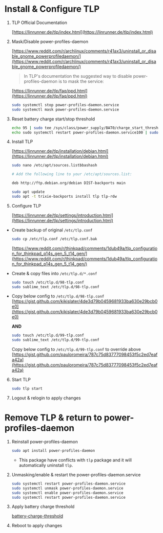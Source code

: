 # Install & Configure TLP

1. TLP Official Documentation

    [https://linrunner.de/tlp/index.html](https://linrunner.de/tlp/index.html)

2. Mask/Disable power-profiles-daemon

    [https://www.reddit.com/r/archlinux/comments/r41ax3/uninstall_or_disable_gnome_powerprofiledaemon/](https://www.reddit.com/r/archlinux/comments/r41ax3/uninstall_or_disable_gnome_powerprofiledaemon/)

    > In TLP's documentation the suggested way to disable power-profiles-daemon is to mask the service:

    [https://linrunner.de/tlp/faq/ppd.html](https://linrunner.de/tlp/faq/ppd.html)

    ```bash
    sudo systemctl stop power-profiles-daemon.service
    sudo systemctl mask power-profiles-daemon.service
    ```

3. Reset battery charge start/stop threshold

    ```bash
    echo 95 | sudo tee /sys/class/power_supply/BAT0/charge_start_threshold
    echo sudo systemctl restart power-profiles-daemon.service100 | sudo tee /sys/class/power_supply/BAT0/charge_stop_threshold
    ```

4. Install TLP

    [https://linrunner.de/tlp/installation/debian.html](https://linrunner.de/tlp/installation/debian.html)

    ```bash
    sudo nano /etc/apt/sources.listbbashash

    # Add the following line to your /etc/apt/sources.list:

    deb http://ftp.debian.org/debian DIST-backports main
    ```

    ```bash
    sudo apt update
    sudo apt -t trixie-backports install tlp tlp-rdw
    ```

5. Configure TLP

    [https://linrunner.de/tlp/settings/introduction.html](https://linrunner.de/tlp/settings/introduction.html)

- Create backup of original `/etc/tlp.conf`
    ```bash
    sudo cp /etc/tlp.conf /etc/tlp.conf.bak
    ```
    [https://www.reddit.com/r/thinkpad/comments/1dub49a/tlp_configuration_for_thinkpad_p14s_gen_5_t14_gen/](https://www.reddit.com/r/thinkpad/comments/1dub49a/tlp_configuration_for_thinkpad_p14s_gen_5_t14_gen/)

- Create & copy files into `/etc/tlp.d/*.conf`
    ```bash
    sudo touch /etc/tlp.d/98-tlp.conf
    sudo sublime_text /etc/tlp.d/98-tlp.conf
    ```

- Copy below config to `/etc/tlp.d/98-tlp.conf` <br>
    [https://gist.github.com/kikislater/4de3d79b0459681933ba630e29bcb0e0](https://gist.github.com/kikislater/4de3d79b0459681933ba630e29bcb0e0)


    **AND**

    ```bash
    sudo touch /etc/tlp.d/99-tlp.conf
    sudo sublime_text /etc/tlp.d/99-tlp.conf
    ```

    Copy below config to `/etc/tlp.d/99-tlp.conf` to override above <br>
    [https://gist.github.com/pauloromeira/787c75d83777098453f5c2ed7eafa42a](https://gist.github.com/pauloromeira/787c75d83777098453f5c2ed7eafa42a)


6. Start TLP

    ```bash
    sudo tlp start
    ```
7. Logout & relogin to apply changes

# Remove TLP & return to power-profiles-daemon

1. Reinstall power-profiles-daemon

    ```bash
    sudo apt install power-profiles-daemon
    ```

    - This package have conflicts with `tlp` package and it will automatically uninstall `tlp`.

2. Unmasking/enable & restart the power-profiles-daemon.service

    ```bash
    sudo systemctl restart power-profiles-daemon.service
    sudo systemctl unmask power-profiles-daemon.service
    sudo systemctl enable power-profiles-daemon.service
    sudo systemctl restart power-profiles-daemon.service
    ```

3. Apply battery charge threshold

    [battery-charge-threshold](../battery-charge-threshold/battery-charge-threshold.md)

4. Reboot to apply changes



